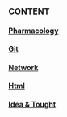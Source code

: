 ### CONTENT
#### [Pharmacology](/pharmacology/pharmacology.md)
#### [Git](/learngit/learngit.md)
#### [Network](/network/network.md)
#### [Html](/html/html.html)
#### [Idea & Tought](/other/other.md)
